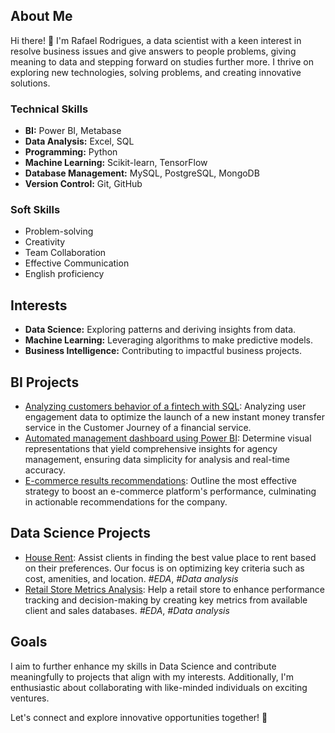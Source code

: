 ## About Me

Hi there! 👋 I'm Rafael Rodrigues, a data scientist with a keen interest in resolve business issues and give answers to people problems, giving meaning to data and stepping forward on studies further more. I thrive on exploring new technologies, solving problems, and creating innovative solutions.

<!-- ## Skills

[![My Skills]('https://api.iconify.design/logos/microsoft-power-bi.svg')]('https://api.iconify.design/logos/microsoft-power-bi.svg') -->

### Technical Skills
- **BI:** Power BI, Metabase
- **Data Analysis:** Excel, SQL
- **Programming:** Python
- **Machine Learning:** Scikit-learn, TensorFlow
- **Database Management:** MySQL, PostgreSQL, MongoDB
- **Version Control:** Git, GitHub

### Soft Skills
- Problem-solving
- Creativity
- Team Collaboration
- Effective Communication
- English proficiency

## Interests

- **Data Science:** Exploring patterns and deriving insights from data.
- **Machine Learning:** Leveraging algorithms to make predictive models.
- **Business Intelligence:** Contributing to impactful business projects.

## BI Projects

- [Analyzing customers behavior of a fintech with SQL](https://github.com/Rafael07/dnc-projects/tree/f22c7a2455431a20865f3b04d0f54e683a3b0c7d/Analyzing%20customers%20behavior%20of%20a%20fintech%20with%20SQL): Analyzing user engagement data to optimize the launch of a new instant money transfer service in the Customer Journey of a financial service.
- [Automated management dashboard using Power BI](https://github.com/Rafael07/dnc-projects/tree/f22c7a2455431a20865f3b04d0f54e683a3b0c7d/Automated%20management%20dashboard%20using%20Power%20BI): Determine visual representations that yield comprehensive insights for agency management, ensuring data simplicity for analysis and real-time accuracy.
- [E-commerce results recommendations](https://github.com/Rafael07/dnc-projects/tree/f22c7a2455431a20865f3b04d0f54e683a3b0c7d/E-commerce%20results%20prediction%20using%20Power%20BI): Outline the most effective strategy to boost an e-commerce platform's performance, culminating in actionable recommendations for the company.

## Data Science Projects

- [House Rent](https://github.com/Rafael07/minor-projects/tree/3b3e65ebcb4bd54b182b1d292ba9f95acbcb25d9/house_rent): Assist clients in finding the best value place to rent based on their preferences. Our focus is on optimizing key criteria such as cost, amenities, and location. *#EDA*, *#Data analysis*
- [Retail Store Metrics Analysis](https://github.com/Rafael07/minor-projects/tree/3b3e65ebcb4bd54b182b1d292ba9f95acbcb25d9/retail_store): Help a retail store to enhance performance tracking and decision-making by creating key metrics from available client and sales databases. *#EDA*, *#Data analysis*

## Goals

I aim to further enhance my skills in Data Science and contribute meaningfully to projects that align with my interests. Additionally, I'm enthusiastic about collaborating with like-minded individuals on exciting ventures.

Let's connect and explore innovative opportunities together! 🚀
